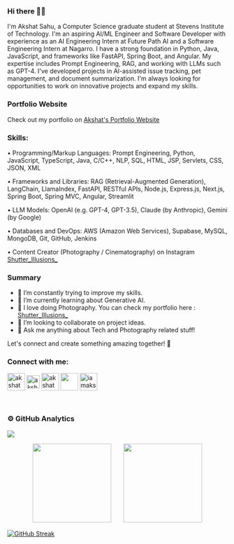 ### Hi there 👋🏻

I'm Akshat Sahu, a Computer Science graduate student at Stevens Institute of Technology. I'm an aspiring AI/ML Engineer and Software Developer with experience as an AI Engineering Intern at Future Path AI and a Software Engineering Intern at Nagarro. I have a strong foundation in Python, Java, JavaScript, and frameworks like FastAPI, Spring Boot, and Angular. My expertise includes Prompt Engineering, RAG, and working with LLMs such as GPT-4. I've developed projects in AI-assisted issue tracking, pet management, and document summarization. I'm always looking for opportunities to work on innovative projects and expand my skills.

### Portfolio Website

Check out my portfolio on [Akshat's Portfolio Website](https://akshat2634.github.io)



### Skills: <br>
  • Programming/Markup Languages: Prompt Engineering, Python, JavaScript, TypeScript, Java, C/C++, NLP, SQL, HTML, JSP, Servlets, CSS, JSON, XML

  • Frameworks and Libraries: RAG (Retrieval-Augmented Generation), LangChain, LlamaIndex, FastAPI, RESTful APIs, Node.js, Express.js, Next.js, Spring Boot, Spring MVC, Angular, Streamlit 

  • LLM Models: OpenAI (e.g. GPT-4, GPT-3.5), Claude (by Anthropic), Gemini (by Google)
  
  • Databases and DevOps: AWS (Amazon Web Services), Supabase, MySQL, MongoDB, Git, GitHub, Jenkins 


• Content Creator (Photography / Cinematography) on Instagram  [Shutter_Illusions_](https://www.instagram.com/shutter_illusions_/) 


### Summary

- 🔭 I’m constantly trying to improve my skills.
- 🌱 I’m currently learning about Generative AI.
- 📸 I love doing Photography. You can check my portfolio here :  [Shutter_Illusions_](https://www.instagram.com/shutter_illusions_/) 
- 👯 I’m looking to collaborate on project ideas.
- 💬 Ask me anything about Tech and Photography related stuff!
  

Let's connect and create something amazing together! 🚀


<h3 align="left">Connect with me:</h3>
<p align="left">
<a href="https://www.linkedin.com/in/akshat2634/" target="blank"><img align="center" src="https://img.icons8.com/color/48/000000/linkedin-2--v1.png" alt="akshat2634" height="40" width="40" /></a>
<a href="https://www.kaggle.com/akshatsahu2634" target="blank"><img align="center" src="https://raw.githubusercontent.com/rahuldkjain/github-profile-readme-generator/master/src/images/icons/Social/kaggle.svg" alt="akshatsahu2634" height="30" width="30" /></a>
<a href="https://www.hackerrank.com/akshat2634" target="blank"><img align="center" src="https://raw.githubusercontent.com/rahuldkjain/github-profile-readme-generator/master/src/images/icons/Social/hackerrank.svg" alt="akshat2634" height="40" width="40" /></a>
<a href="mailto:akshatsahu1@gmail.com" title="Mail me" target="_blank" onclick="window.open('your WS URL');">
<img align="center" src="https://img.icons8.com/color/48/000000/gmail-new.png" height="40" width="40"/></a>
<a href="https://www.instagram.com/iamakshatsahu/" target="blank"><img align="center" src="https://raw.githubusercontent.com/rahuldkjain/github-profile-readme-generator/master/src/images/icons/Social/instagram.svg" alt="iamakshatsahu" height="40" width="40" /></a>  
</p> <br>

### ⚙️ GitHub Analytics

<img src="https://komarev.com/ghpvc/?username=Akshat2634&label=Profile+Views">    

<p align="center">
<img height="180em" src="https://github-readme-stats.vercel.app/api?username=Akshat2634&count_private=true&show_icons=true&theme=algolia">
&nbsp &nbsp &nbsp
<img height="180em" src ="https://github-readme-stats.vercel.app/api/top-langs/?username=Akshat2634&layout=compact&theme=algolia">
</p>

[![GitHub Streak](https://github-readme-streak-stats.herokuapp.com?user=Akshat2634&theme=algolia&date_format=M%20j%5B%2C%20Y%5D)](https://git.io/streak-stats)




